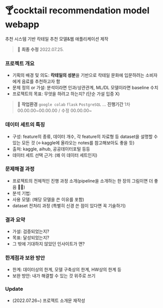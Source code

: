 # 🍸cocktail recommendation model webapp 
추천 시스템 기반 칵테일 추천 모델&웹 애플리케이션 제작

>💭 **최종 수정** 2022.07.25.

### 프로젝트 개요

- 기획의 배경 및 의도: **칵테일의 성분**을 기반으로 칵테일 문화에 입문하려는 소비자에게 음료를 추천하고자 함
- 문제 정의 or 가설: 분석이라면 인과/상관관계, ML/DL 모델이라면 baseline 수치
- 프로젝트의 목표: 무엇을 하려고 하는지? (단순 가설 입증 X)

>💭 **작업환경** `google colab` `flask` `PostgreSQL` … 
>**진행기간** 1차 00.00.00~00.00.00 / 수정 00.00.00~

### 데이터 세트의 특징

- 구성: feature의 종류, 데이터 개수, 각 feature의 자료형 등 dataset을 설명할 수 있는 모든 것 (←kaggle에 올라오는 notes를 참고해보아도 좋을 듯)
- 출처: kaggle, aihub, 공공데이터포털 등등
- 데이터 세트 선택 근거: (왜 이 데이터 세트인지)

### 문제해결 과정

- 프로젝트의 전체적인 진행 과정 소개(pipeline을 소개하는 한 장의 그림이면 더 좋음 👍🏻)
- 분석 기법:
- 사용 모델: (해당 모델을 쓴 이유를 포함)
- dataset 전처리 과정 (특별히 신경 쓴 점이 있다면 꼭 기술하기)

### 결과 요약

- 가설: 검증되었는지?
- 목표: 달성되었는지?
- 그 밖에 기대하지 않았던 인사이트가 면?

### 한계점과 보완 방안

- 한계: 데이터상의 한계, 모델 구축상의 한계, HW상의 한계 등
- 보완 방안: 내가 해결할 수 있는 것 위주로 쓰기


### Update

- (2022.07.26~) 프로젝트 소개문 재작성

